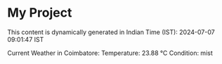 # My Project

This content is dynamically generated in Indian Time (IST): 2024-07-07 09:01:47 IST


Current Weather in Coimbatore:
Temperature: 23.88 °C
Condition: mist
